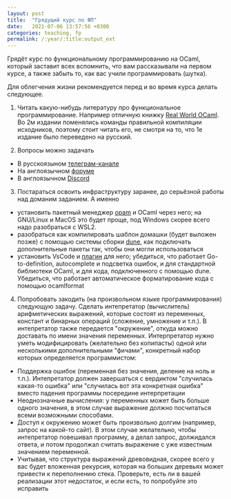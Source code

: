 ```yaml
---
layout: post
title:  "Грядущий курс по ФП"
date:   2021-07-06 13:57:56 +0300
categories: teaching, fp
permalink: /:year/:title:output_ext
---
```



Грядёт курс по функциональному программированию на OCaml, который заставит всех вспомнить, что вам рассказывали на первом курсе, а также забыть то, как вас учили программировать (шутка).

Для облегчения жизни рекомендуется перед и во время курса делать следующее.

1) Читать какую-нибудь литературу про функциональное программирование. Например отличную книжку [Real World OCaml](https://dev.realworldocaml.org/toc.html). Во 2м издании поменялись команды правильной компиляции исходников, поэтому стоит читать его, не смотря на то, что 1е издание было переведено на русский.

2) Вопросы можно задачать 
  * В русскоязыном [телеграм-канале](https://t.me/reasonml_ru)
  * На англоязычном [форуме](https://discuss.ocaml.org/)
  * В англоязычном [Discord](https://discord.gg/S5d8tN4x)

3) Постараться освоить инфраструктуру заранее, до серьёзной работы над доманим заданием. А именно

  * установить пакетный менеджер [opam](https://opam.ocaml.org/doc/Install.html) и OCaml через него; на GNU/Linux и MacOS это будет проще, под Windows скорее всего надо разобраться с WSL2.
  * разобраться как компилировать шаблон домашки (будет выложен позже) с помощью системы сборки [dune](https://dune.readthedocs.io/en/stable/index.html), как подключать дополнительные пакеты так, чтобы они могли использоваться 
  * установить VsCode и [плагин](https://marketplace.visualstudio.com/items?itemName=ocamllabs.ocaml-platform) для него; убедиться, что работает Go-to-definition, autocomplete и подсветка ошибок, и для стандартной библиотеки OCaml, и для кода, подключенного с помощью dune.
  Убедиться, что работает автоматическое форматирование кода с помощью ocamlformat
    
4) Попробовать закодить (на произвольном языке программирования) следующую задачу. Сделать интепретатор (вычислитель) арифметических выражений, которые состоят из переменных,  констант и бинарных операций (сложение, умножение и т.п.). В интепретатор также передается "окружение", откуда можно доставать по имени значения переменных. Интерпретатор нужно уметь модифицировать (желательно без копипасты) одной или несколькими дополнительными "фичами", конкретный набор которых определяется программистом:

  * Поддержка ошибок (переменная без значения, деление на ноль и т.п.). Интепретатор должен завершаться с вердиктом "случилась какая-то ошибка" или "случилась вот эта конкретная ошибка" вместо падения программы посередине интерпретации
  * Неоднозначные вычисления: у переменных может быть больше одного значения, в этом случае выражение должно посчитаться всеми возможными способами.
  * Доступ к окружению может быть произвольно долгим (например, запрос на какой-то сайт). В этом случае желательно, чтобы интепретатор повешивал программу, а делал запрос, должидался ответа, и потом продолжал считать выражение с уже известным значением переменной.
  * Учитывая, что структура выражений древовидная, скорее всего у вас будет вложенная рекурсия, которая на больших деревьях может привести к переполнению стека. Проверьте, есть ли в вашей реализации этот недостаток, и если есть, то попробуйте это исправить